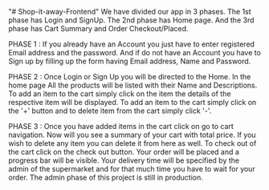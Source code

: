 "# Shop-it-away-Frontend" 
We have divided our app in 3 phases.
The 1st phase has Login and SignUp.
The 2nd phase has Home page.
And the 3rd phase has Cart Summary and Order Checkout/Placed.

PHASE 1 :
If you already have an Account you just have to enter registered Email address and the password.
And if do not have an Account you have to Sign up by filling up the form having Email address, Name and Password.

PHASE 2 :
Once Login or Sign Up you will be directed to the Home.
In the home page All the products will be listed with their Name and Descriptions.
To add an item to the cart simply click on the item the details of the respective item will be displayed.
To add an item to the cart simply click on the '+' button and to delete item from the cart simply click '-'.

PHASE 3 :
Once you have added items in the cart click on go to cart navigation. 
Now will you see a summary of your cart with total price.
If you wish to delete any item you can delete it from here as well.
To check out of the cart click on the check out button.
Your order will be placed and a progress bar will be visible.
Your delivery time will be specified by the admin of the supermarket and for that much time you have to wait for your order.
The admin phase of this project is still in production.
